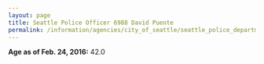 ```yaml
---
layout: page
title: Seattle Police Officer 6988 David Puente
permalink: /information/agencies/city_of_seattle/seattle_police_department/copbook/6988/
---
```


**Age as of Feb. 24, 2016:** 42.0
